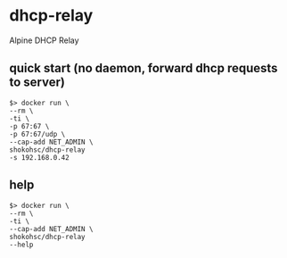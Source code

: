# dhcp-relay

Alpine DHCP Relay

## quick start (no daemon, forward dhcp requests to server)

````
$> docker run \
--rm \
-ti \
-p 67:67 \
-p 67:67/udp \
--cap-add NET_ADMIN \
shokohsc/dhcp-relay
-s 192.168.0.42
````
## help

````
$> docker run \
--rm \
-ti \
--cap-add NET_ADMIN \
shokohsc/dhcp-relay
--help
````
